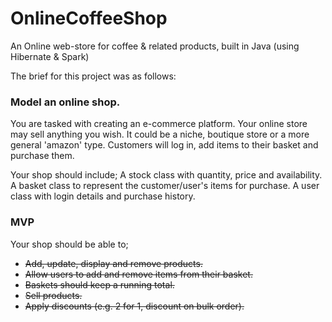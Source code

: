# OnlineCoffeeShop
An Online web-store for coffee &amp; related products, built in Java (using Hibernate &amp; Spark)

The brief for this project was as follows: 


### Model an online shop.
You are tasked with creating an e-commerce platform. Your online store may sell anything you wish.
It could be a niche, boutique store or a more general 'amazon' type. 
Customers will log in, add items to their basket and purchase them.

Your shop should include;
A stock class with quantity, price and availability.
A basket class to represent the customer/user's items for purchase.
A user class with login details and purchase history.

### MVP
Your shop should be able to;
- <strike>Add, update, display and remove products.</strike>
- <strike>Allow users to add and remove items from their basket.</strike>
- <strike>Baskets should keep a running total.</strike>
- <strike>Sell products.</strike>
- <strike>Apply discounts (e.g. 2 for 1, discount on bulk order).</strike>


